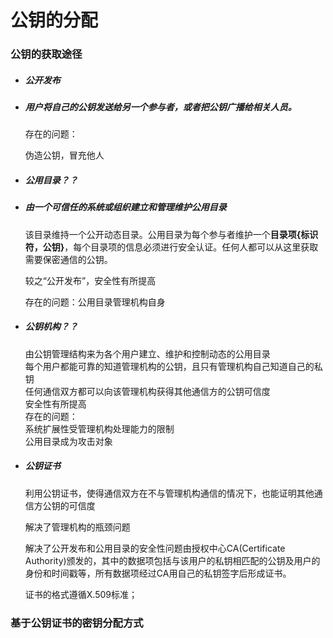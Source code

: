 # 公钥的分配

### 公钥的获取途径

* ##### 公开发布
* ##### 用户将自己的公钥发送给另一个参与者，或者把公钥广播给相关人员。

  存在的问题：

  伪造公钥，冒充他人

* ##### 公用目录？？
* ##### 由一个可信任的系统或组织建立和管理维护公用目录

  该目录维持一个公开动态目录。公用目录为每个参与者维护一个**目录项{标识符，公钥}**，每个目录项的信息必须进行安全认证。任何人都可以从这里获取需要保密通信的公钥。

  较之“公开发布”，安全性有所提高

  存在的问题：公用目录管理机构自身

* ##### 公钥机构？？

  由公钥管理结构来为各个用户建立、维护和控制动态的公用目录  
  每个用户都能可靠的知道管理机构的公钥，且只有管理机构自己知道自己的私钥  
  任何通信双方都可以向该管理机构获得其他通信方的公钥可信度  
  安全性有所提高  
  存在的问题：  
  系统扩展性受管理机构处理能力的限制  
  公用目录成为攻击对象

* ##### 公钥证书

  利用公钥证书，使得通信双方在不与管理机构通信的情况下，也能证明其他通信方公钥的可信度

  解决了管理机构的瓶颈问题

  解决了公开发布和公用目录的安全性问题由授权中心CA\(Certificate Authority\)颁发的，其中的数据项包括与该用户的私钥相匹配的公钥及用户的身份和时间戳等，所有数据项经过CA用自己的私钥签字后形成证书。

  证书的格式遵循X.509标准；

### 基于公钥证书的密钥分配方式



